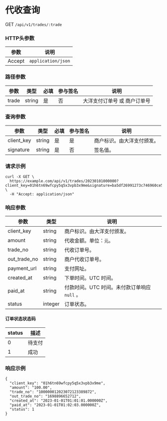 # 代收查询

GET `/api/v1/trades/:trade`

### HTTP头参数 <Badge type="tip" text="Header" vertical="top" />

| 参数   | 说明               |
| ------ | ------------------ |
| Accept | `application/json` |

### 路径参数 <Badge type="tip" text="Path" vertical="top" />

| 参数  | 类型   | 必填 | 参与签名 | 说明                         |
| ----- | ------ | ---- | -------- | ---------------------------- |
| trade | string | 是   | 否       | 大洋支付订单号 或 商户订单号 |

### 查询参数 <Badge type="tip" text="Query" vertical="top" />

| 参数       | 类型   | 必填 | 参与签名 | 说明                       |
| ---------- | ------ | ---- | -------- | -------------------------- |
| client_key | string | 是   | 是       | 商户标识。由大洋支付颁发。 |
| signature  | string | 是   | 否       | 签名值。                   |

### 请求示例

```shell
curl -X GET \
  https://example.com/api/v1/trades/20230101000000?client_key=01h6tn69wfcpy5q5x3vpb3x9me&signature=ba5df26991273c746960ce5238c6479e8ca6116381ac46cea96ffd30fafed082 \
  -H "Accept: application/json"
```

### 响应参数

| 参数         | 类型    | 说明                                         |
| ------------ | ------- | -------------------------------------------- |
| client_key   | string  | 商户标识。由大洋支付颁发。                   |
| amount       | string  | 代收金额。单位：`元`。                       |
| trade_no     | string  | 代收订单号。                                 |
| out_trade_no | string  | 商户代收订单号。                             |
| payment_url  | string  | 支付网址。                                   |
| created_at   | string  | 下单时间。UTC 时间。                         |
| paid_at      | string  | 付款时间。UTC 时间。未付款订单响应 `null` 。 |
| status       | integer | 订单状态。                                   |

#### 订单状态状态码

| status | 描述   |
| ------ | ------ |
| 0      | 待支付 |
| 1      | 成功   |

### 响应示例

```json{8}
{
  "client_key": "01h6tn69wfcpy5q5x3vpb3x9me",
  "amount": "100.00",
  "trade_no": "100000012023072123389872",
  "out_trade_no": "1698896652712",
  "created_at": "2023-01-01T01:01:01.000000Z",
  "paid_at": "2023-01-01T01:02:03.000000Z",
  "status": 1
}
```
